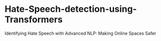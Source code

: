 # Hate-Speech-detection-using-Transformers
Identifying Hate Speech with Advanced NLP: Making Online Spaces Safer
